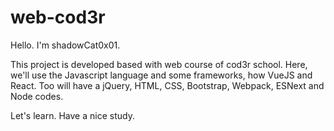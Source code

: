 # web-cod3r
Hello. I'm shadowCat0x01.

This project is developed based with web course of cod3r school.
Here, we'll use the Javascript language and some frameworks, how
VueJS and React. Too will have a jQuery, HTML, CSS, Bootstrap, Webpack,
ESNext and Node codes.

Let's learn.
Have a nice study.
